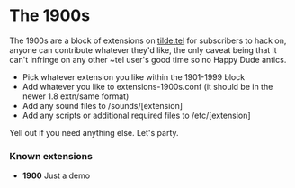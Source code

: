 # The 1900s #

The 1900s are a block of extensions on [tilde.tel](https://tilde.tel "tilde.tel") for subscribers to hack on, anyone can contribute whatever they'd like, the only caveat being that it can't infringe on any other ~tel user's good time so no Happy Dude antics.

* Pick whatever extension you like within the 1901-1999 block
* Add whatever you like to extensions-1900s.conf (it should be in the newer 1.8 extn/same format)
* Add any sound files to /sounds/[extension]
* Add any scripts or additional required files to /etc/[extension]

Yell out if you need anything else. Let's party.


### Known extensions ###
* **1900** Just a demo
